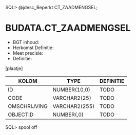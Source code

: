 SQL> @jdesc_Beperkt CT_ZAADMENGSEL;

# BUDATA.CT_ZAADMENGSEL

                                                                                              
* BGT inhoud: 
* Herkomst Definitie: 
* Meet precisie: 
* Definitie: 

[plaatje]

                                      
|KOLOM                           	|TYPE          	|DEFINITIE|                                                           
|------                          	|----          	|-----    |                                                           
|ID                              	|NUMBER(10,0)  	|TODO|                                                                
|CODE                            	|VARCHAR2(25)  	|TODO|                                                                
|OMSCHRIJVING                    	|VARCHAR2(255) 	|TODO|                                                                
|OBJECTID                        	|NUMBER(,0)    	|TODO|                                                                
SQL> spool off
